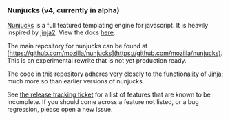 ### Nunjucks (v4, currently in alpha)

[Nunjucks](https://mozilla.github.io/nunjucks/) is a full featured
templating engine for javascript. It is heavily inspired by
[jinja2](http://jinja.pocoo.org/). View the docs
[here](https://mozilla.github.io/nunjucks/).

The main repository for nunjucks can be found at
[https://github.com/mozilla/nunjucks](https://github.com/mozilla/nunjucks).
This is an experimental rewrite that is not yet production ready.

The code in this repository adheres very closely to the functionality of
[Jinja](https://jinja.palletsprojects.com/en/3.1.x/); much more so than
earlier versions of nunjucks.

See [the release tracking ticket](https://github.com/nunjucks/nunjucks4/issues/1)
for a list of features that are known to be incomplete. If you should come
across a feature not listed, or a bug regression, please open a new issue.
